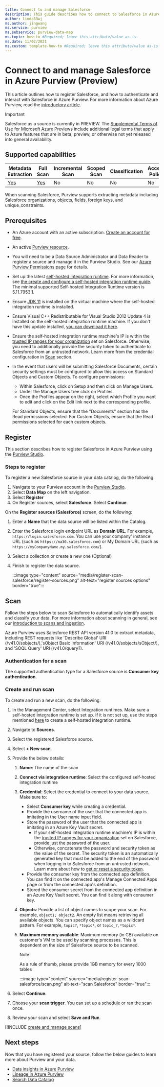 ```yaml
---
title: Connect to and manage Salesforce
description: This guide describes how to connect to Salesforce in Azure Purview, and use Purview's features to scan and manage your Salesforce source.
author: linda33wj
ms.author: jingwang
ms.service: purview
ms.subservice: purview-data-map
ms.topic: how-to #Required; leave this attribute/value as-is.
ms.date: 11/02/2021
ms.custom: template-how-to #Required; leave this attribute/value as-is.
---
```


# Connect to and manage Salesforce in Azure Purview (Preview)

This article outlines how to register Salesforce, and how to authenticate and interact with Salesforce in Azure Purview. For more information about Azure Purview, read the [introductory article](overview.md).

> [!IMPORTANT]
> Salesforce as a source is currently in PREVIEW. The [Supplemental Terms of Use for Microsoft Azure Previews](https://azure.microsoft.com/support/legal/preview-supplemental-terms/) include additional legal terms that apply to Azure features that are in beta, preview, or otherwise not yet released into general availability.

## Supported capabilities

|**Metadata Extraction**|  **Full Scan**  |**Incremental Scan**|**Scoped Scan**|**Classification**|**Access Policy**|**Lineage**|
|---|---|---|---|---|---|---|
| [Yes](#register)| [Yes](#scan)| No | No | No | No| No|

When scanning Salesforce, Purview supports extracting metadata including Salesforce organizations, objects, fields, foreign keys, and unique_constraints.

## Prerequisites

* An Azure account with an active subscription. [Create an account for free](https://azure.microsoft.com/free/?WT.mc_id=A261C142F).

* An active [Purview resource](create-catalog-portal.md).

* You will need to be a Data Source Administrator and Data Reader to register a source and manage it in the Purview Studio. See our [Azure Purview Permissions page](catalog-permissions.md) for details.

* Set up the latest [self-hosted integration runtime](https://www.microsoft.com/download/details.aspx?id=39717). For more information, see [the create and configure a self-hosted integration runtime guide](manage-integration-runtimes.md). The minimal supported Self-hosted Integration Runtime version is 5.11.7953.1.

* Ensure [JDK 11](https://www.oracle.com/java/technologies/javase/jdk11-archive-downloads.html) is installed on the virtual machine where the self-hosted integration runtime is installed.

* Ensure Visual C++ Redistributable for Visual Studio 2012 Update 4 is installed on the self-hosted integration runtime machine. If you don't have this update installed, [you can download it here](https://www.microsoft.com/download/details.aspx?id=30679).

* Ensure the self-hosted integration runtime machine's IP is within the [trusted IP ranges for your organization](https://help.salesforce.com/s/articleView?id=sf.security_networkaccess.htm&type=5) set on Salesforce. Otherwise, you need to additionally provide the security token to authenticate to Salesforce from an untrusted network. Learn more from the credential configuration in [Scan](#scan) section.

* In the event that users will be submitting Salesforce Documents, certain security settings must be configured to allow this access on Standard Objects and Custom Objects. To configure permissions:
    - Within Salesforce, click on Setup and then click on Manage Users.
    - Under the Manage Users tree click on Profiles.
    - Once the Profiles appear on the right, select which Profile you want to edit and click on the Edit link next to the corresponding profile.
    
    For Standard Objects, ensure that the "Documents" section has the Read permissions selected. For Custom Objects, ensure that the Read permissions selected for each custom objects.

## Register

This section describes how to register Salesforce in Azure Purview using the [Purview Studio](https://web.purview.azure.com/).

### Steps to register

To register a new Salesforce source in your data catalog, do the following:

1. Navigate to your Purview account in the [Purview Studio](https://web.purview.azure.com/resource/).
1. Select **Data Map** on the left navigation.
1. Select **Register**
1. On Register sources, select **Salesforce**. Select **Continue**.

On the **Register sources (Salesforce)** screen, do the following:

1. Enter a **Name** that the data source will be listed within the Catalog.

1. Enter the Salesforce login endpoint URL as **Domain URL**. For example, `https://login.salesforce.com`. You can use your company' instance URL (such as `https://na30.salesforce.com`) or My Domain URL (such as `https://myCompanyName.my.salesforce.com/`).

1. Select a collection or create a new one (Optional)

1. Finish to register the data source.

    :::image type="content" source="media/register-scan-salesforce/register-sources.png" alt-text="register sources options" border="true":::

## Scan

Follow the steps below to scan Salesforce to automatically identify assets and classify your data. For more information about scanning in general, see our [introduction to scans and ingestion](concept-scans-and-ingestion.md).

Azure Purview uses Salesforce REST API version 41.0 to extract metadata, including REST requests like 'Describe Global' URI (/v41.0/sobjects/),'sObject Basic Information' URI (/v41.0/sobjects/sObject/), and 'SOQL Query' URI (/v41.0/query?).

### Authentication for a scan

The supported authentication type for a Salesforce source is **Consumer key authentication**.

### Create and run scan

To create and run a new scan, do the following:

1. In the Management Center, select Integration runtimes. Make sure a self-hosted integration runtime is set up. If it is not set up, use the steps mentioned [here](./manage-integration-runtimes.md) to create a self-hosted integration runtime.

1. Navigate to **Sources**.

1. Select the registered Salesforce source.

1. Select **+ New scan**.

1. Provide the below details:

    1. **Name**: The name of the scan

    1. **Connect via integration runtime**: Select the configured
        self-hosted integration runtime

    1. **Credential**: Select the credential to connect to your data source. Make sure to:
        * Select **Consumer key** while creating a credential.
        * Provide the username of the user that the connected app is imitating in the User name input field.
        * Store the password of the user that the connected app is imitating in an Azure Key Vault secret. 
            * If your self-hosted integration runtime machine's IP is within the [trusted IP ranges for your organization](https://help.salesforce.com/s/articleView?id=sf.security_networkaccess.htm&type=5) set on Salesforce, provide just the password of the user.
            * Otherwise, concatenate the password and security token as the value of the secret. The security token is an automatically generated key that must be added to the end of the password when logging in to Salesforce from an untrusted network. Learn more about how to [get or reset a security token](https://help.salesforce.com/apex/HTViewHelpDoc?id=user_security_token.htm).
        * Provide the consumer key from the connected app definition. You can find it on the connected app's Manage Connected Apps page or from the connected app's definition.
        * Stored the consumer secret from the connected app definition in an Azure Key Vault secret. You can find it along with consumer key.

    1. **Objects**: Provide a list of object names to scope your scan. For example, `object1; object2`. An empty list means retrieving all available objects. You can specify object names as a wildcard pattern. For example, `topic?`, `*topic*`, or `topic_?,*topic*`.

    1. **Maximum memory available**: Maximum memory (in GB) available on customer's VM to be used by scanning processes. This is dependent on the size of Salesforce source to be scanned.

        > [!Note]
        > As a rule of thumb, please provide 1GB memory for every 1000 tables

        :::image type="content" source="media/register-scan-salesforce/scan.png" alt-text="scan Salesforce" border="true":::

1. Select **Continue**.

1. Choose your **scan trigger**. You can set up a schedule or ran the scan once.

1. Review your scan and select **Save and Run**.

[!INCLUDE [create and manage scans](includes/view-and-manage-scans.md)]

## Next steps

Now that you have registered your source, follow the below guides to learn more about Purview and your data.

- [Data insights in Azure Purview](concept-insights.md)
- [Lineage in Azure Purview](catalog-lineage-user-guide.md)
- [Search Data Catalog](how-to-search-catalog.md)
